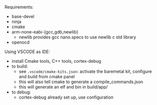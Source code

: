 Requirements:
- base-devel
- ninja
- cmake
- arm-none-eabi-{gcc,gdb,newlib}
    - newlib provides gcc nano.specs to use newlib c std library
- openocd


Using VSCODE as IDE:
- install Cmake tools, C++ tools, cortex-debug
- to build:
  - see `.vscode/cmake-kits.json`: activate the baremetal kit, configure and build from cmake panel
  - this will also tell cmake to generate a compile_commands.json
  - this will generate an elf and bin in build/app/
- to debug:
  - cortex-debug already set up, use configuration